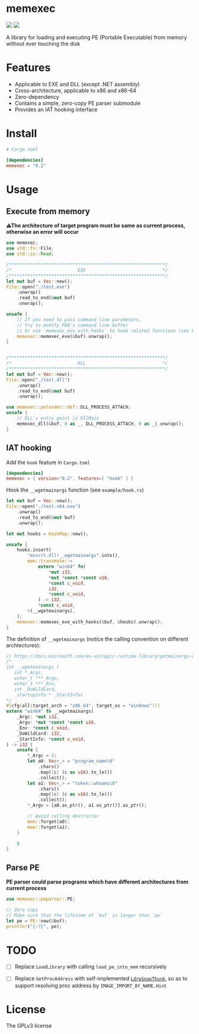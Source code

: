 # memexec

[![](https://img.shields.io/crates/v/memexec)](https://crates.io/crates/memexec) [![](https://img.shields.io/crates/d/memexec?label=downloads%40crates.io&style=social)](https://crates.io/crates/memexec)

A library for loading and executing PE (Portable Executable) from memory without ever touching the disk

# Features

+ Applicable to EXE and DLL (except .NET assembly)
+ Cross-architecture, applicable to x86 and x86-64
+ Zero-dependency
+ Contains a simple, zero-copy PE parser submodule
+ Provides an IAT hooking interface

# Install

```toml
# Cargo.toml

[dependencies]
memexec = "0.2"
```

# Usage

## Execute from memory

**⚠The architecture of target program must be same as current process, otherwise an error will occur**

```rust
use memexec;
use std::fs::File;
use std::io::Read;

/***********************************************************/
/*                         EXE                             */
/***********************************************************/
let mut buf = Vec::new();
File::open("./test.exe")
    .unwrap()
    .read_to_end(&mut buf)
    .unwrap();

unsafe {
    // If you need to pass command line parameters,
    // try to modify PEB's command line buffer
    // Or use `memexec_exe_with_hooks` to hook related functions (see below)
    memexec::memexec_exe(&buf).unwrap();
}


/***********************************************************/
/*                         DLL                             */
/***********************************************************/
let mut buf = Vec::new();
File::open("./test.dll")
    .unwrap()
    .read_to_end(&mut buf)
    .unwrap();

use memexec::peloader::def::DLL_PROCESS_ATTACH;
unsafe {
    // DLL's entry point is DllMain
    memexec_dll(&buf, 0 as _, DLL_PROCESS_ATTACH, 0 as _).unwrap();
}
```

## IAT hooking

Add the `hook` feature in `Cargo.toml`

```toml
[dependencies]
memexec = { version="0.2", features=[ "hook" ] }
```

Hook the `__wgetmainargs` function (see `example/hook.rs`)

```rust
let mut buf = Vec::new();
File::open("./test.x64.exe")
    .unwrap()
    .read_to_end(&mut buf)
    .unwrap();

let mut hooks = HashMap::new();

unsafe {
    hooks.insert(
        "msvcrt.dll!__wgetmainargs".into(),
        mem::transmute::<
            extern "win64" fn(
                *mut i32,
                *mut *const *const u16,
                *const c_void,
                i32,
                *const c_void,
            ) -> i32,
            *const c_void,
        >(__wgetmainargs),
    );
    memexec::memexec_exe_with_hooks(&buf, &hooks).unwrap();
}
```

The definition of `__wgetmainargs` (notice the calling convention on different archtectures):

```rust
// https://docs.microsoft.com/en-us/cpp/c-runtime-library/getmainargs-wgetmainargs?view=msvc-160
/*
int __wgetmainargs (
   int *_Argc,
   wchar_t ***_Argv,
   wchar_t ***_Env,
   int _DoWildCard,
   _startupinfo * _StartInfo)
*/
#[cfg(all(target_arch = "x86_64", target_os = "windows"))]
extern "win64" fn __wgetmainargs(
    _Argc: *mut i32,
    _Argv: *mut *const *const u16,
    _Env: *const c_void,
    _DoWildCard: i32,
    _StartInfo: *const c_void,
) -> i32 {
    unsafe {
        *_Argc = 2;
        let a0: Vec<_> = "program_name\0"
            .chars()
            .map(|c| (c as u16).to_le())
            .collect();
        let a1: Vec<_> = "token::whoami\0"
            .chars()
            .map(|c| (c as u16).to_le())
            .collect();
        *_Argv = [a0.as_ptr(), a1.as_ptr()].as_ptr();

        // Avoid calling destructor
        mem::forget(a0);
        mem::forget(a1);
    }

    0
}
```

## Parse PE

**PE parser could parse programs which have different architectures from current process**

```rust
use memexec::peparser::PE;

// Zero copy
// Make sure that the lifetime of `buf` is longer than `pe`
let pe = PE::new(&buf);
println!("{:?}", pe);
```

# TODO

- [ ] Replace `LoadLibrary` with calling `load_pe_into_mem` recursively

- [ ] Replace `GetProcAddress` with self-implemented [`LdrpSnapThunk`](https://doxygen.reactos.org/dd/d83/ntdllp_8h.html#ae2196bc7f46cc2a92d36b7c4881ee633), so as to support resolving proc address by `IMAGE_IMPORT_BY_NAME.Hint`

# License

The GPLv3 license
